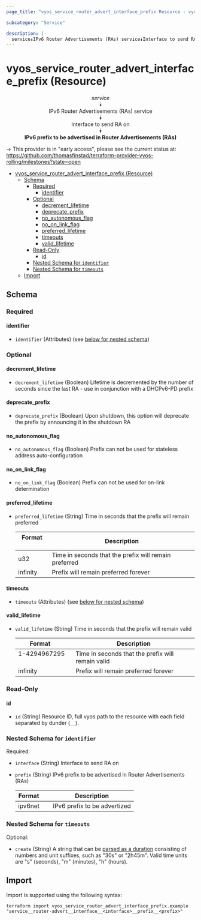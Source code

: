 ```yaml
---
page_title: "vyos_service_router_advert_interface_prefix Resource - vyos"

subcategory: "Service"

description: |-
  service⯯IPv6 Router Advertisements (RAs) service⯯Interface to send RA on⯯IPv6 prefix to be advertised in Router Advertisements (RAs)
---
```


# vyos_service_router_advert_interface_prefix (Resource)
<center>


*service*  
⯯  
IPv6 Router Advertisements (RAs) service  
⯯  
Interface to send RA on  
⯯  
**IPv6 prefix to be advertised in Router Advertisements (RAs)**


</center>

-> This provider is in "early access", please see the current status at: https://github.com/thomasfinstad/terraform-provider-vyos-rolling/milestones?state=open

<!--TOC-->

- [vyos_service_router_advert_interface_prefix (Resource)](#vyos_service_router_advert_interface_prefix-resource)
  - [Schema](#schema)
    - [Required](#required)
      - [identifier](#identifier)
    - [Optional](#optional)
      - [decrement_lifetime](#decrement_lifetime)
      - [deprecate_prefix](#deprecate_prefix)
      - [no_autonomous_flag](#no_autonomous_flag)
      - [no_on_link_flag](#no_on_link_flag)
      - [preferred_lifetime](#preferred_lifetime)
      - [timeouts](#timeouts)
      - [valid_lifetime](#valid_lifetime)
    - [Read-Only](#read-only)
      - [id](#id)
    - [Nested Schema for `identifier`](#nested-schema-for-identifier)
    - [Nested Schema for `timeouts`](#nested-schema-for-timeouts)
  - [Import](#import)

<!--TOC-->

<!-- schema generated by tfplugindocs -->
## Schema

### Required

#### identifier
- `identifier` (Attributes) (see [below for nested schema](#nestedatt--identifier))

### Optional

#### decrement_lifetime
- `decrement_lifetime` (Boolean) Lifetime is decremented by the number of seconds since the last RA - use in conjunction with a DHCPv6-PD prefix
#### deprecate_prefix
- `deprecate_prefix` (Boolean) Upon shutdown, this option will deprecate the prefix by announcing it in the shutdown RA
#### no_autonomous_flag
- `no_autonomous_flag` (Boolean) Prefix can not be used for stateless address auto-configuration
#### no_on_link_flag
- `no_on_link_flag` (Boolean) Prefix can not be used for on-link determination
#### preferred_lifetime
- `preferred_lifetime` (String) Time in seconds that the prefix will remain preferred

    |  Format    &emsp;|  Description                                            |
    |------------|---------------------------------------------------------|
    |  u32       &emsp;|  Time in seconds that the prefix will remain preferred  |
    |  infinity  &emsp;|  Prefix will remain preferred forever                   |
#### timeouts
- `timeouts` (Attributes) (see [below for nested schema](#nestedatt--timeouts))
#### valid_lifetime
- `valid_lifetime` (String) Time in seconds that the prefix will remain valid

    |  Format        &emsp;|  Description                                        |
    |----------------|-----------------------------------------------------|
    |  1-4294967295  &emsp;|  Time in seconds that the prefix will remain valid  |
    |  infinity      &emsp;|  Prefix will remain preferred forever               |

### Read-Only

#### id
- `id` (String) Resource ID, full vyos path to the resource with each field separated by dunder (`__`).

<a id="nestedatt--identifier"></a>
### Nested Schema for `identifier`

Required:

- `interface` (String) Interface to send RA on
- `prefix` (String) IPv6 prefix to be advertised in Router Advertisements (RAs)

    |  Format   &emsp;|  Description                   |
    |-----------|--------------------------------|
    |  ipv6net  &emsp;|  IPv6 prefix to be advertized  |


<a id="nestedatt--timeouts"></a>
### Nested Schema for `timeouts`

Optional:

- `create` (String) A string that can be [parsed as a duration](https://pkg.go.dev/time#ParseDuration) consisting of numbers and unit suffixes, such as &#34;30s&#34; or &#34;2h45m&#34;. Valid time units are &#34;s&#34; (seconds), &#34;m&#34; (minutes), &#34;h&#34; (hours).

## Import

Import is supported using the following syntax:

```shell
terraform import vyos_service_router_advert_interface_prefix.example "service__router-advert__interface__<interface>__prefix__<prefix>"
```
